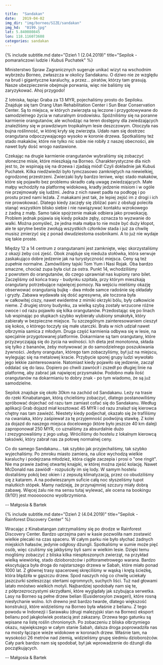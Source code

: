 ```yaml
---

title:  "Sandakan"
date:   2019-04-02
img_dir: "img/borneo/SIZE/sandakan"
img_hd:  "0199.jpg"
lat: 5.840080845
lon: 118.116073608
categories: sandakan
---
```


{% include subtitle.md date="Dzień 1 (2.04.2019)" title="Sepilok - pomarańczowi ludzie i&nbsp;Kubuś Puchatek" %}

Ministerstwo Spraw Zagranicznych sugeruje unikać wizyt na wschodnim wybrzeżu Borneo, zwłaszcza w&nbsp;okolicy Sandakanu.
O dziwo nie ze względu na brud i&nbsp;gigantyczne karaluchy, a&nbsp;przez... piratów, którzy tam grasują.
Nasze ubezpieczenie obejmuje porwania, więc nie baliśmy się zaryzykować. Ahoj przygodo!

Z lotniska, łapiąc Graba za 13 MYR, pojechaliśmy prosto do Sepiloku.
Znajduje się tam Orang Utan Rehabilitation Center i&nbsp;Sun Bear Conservation Center.
Są to miejsca, w&nbsp;których zwierzęta są leczone i&nbsp;przygotowywane do samodzielnego życia w&nbsp;naturalnym środowisku.
Spóźniliśmy się na poranne karmienie orangutanów, ale wchodząc na teren dostępny dla zwiedzających znaleźliśmy się w&nbsp;prawdziwym tropikalnym lesie deszczowym.
Otoczyła nas bujna roślinność, w&nbsp;której kryły się zwierzęta.
Udało nam się dostrzec orangutana odpoczywającego wysoko w&nbsp;koronie drzewa.
Spotkaliśmy też stado makaków, które nie tylko nic sobie nie robiły z&nbsp;naszej obecności, ale nawet były dość wrogo nastawione. 

Czekając na drugie karmienie orangutanów wybraliśmy się zobaczyć słoneczne misie, które mieszkają na Borneo.
Charakterystyczne dla nich jest to, że wspinają się na drzewa i&nbsp;zjadają miód!
Czyli dokładnie jak Kubuś Puchatek. Kilka niedźwiedzi było tymczasowo zamkniętych na niewielkiej, ogrodzonej przestrzeni.
Zwierzaki były bardzo leniwe, więc stado makaków, które się pojawiło bez problemu skradło całą uwagę zwiedzających.
Małe małpy wchodziły na platformę widokową, kradły jedzenie misiom i&nbsp;w ogóle nie przejmowały się ludźmi.
Jedna z&nbsp;nich nawet padła na podłogę i&nbsp;po prostu przed nami leżała.
Z makakami jest tak, że lepiej zejść im z&nbsp;drogi i&nbsp;ich nie prowokować.
Dlatego kiedy zaczęły się zbliżać pani z&nbsp;obsługi poleciła stanąć wszystkim blisko siebie i&nbsp;nie nawiązywać kontaktu wzrokowego z&nbsp;żadną z&nbsp;małp.
Samo takie spojrzenie makak odbiera jako prowokację.
Problem jednak pojawia się kiedy pokaże zęby, oznacza to wyzwanie do walki.
Można pomyśleć, że jedna mała małpa to nie może być duży kłopot, ale te sprytne bestie zwołują wszystkich członków stada i&nbsp;już za chwilę musisz zmierzyć się z&nbsp;ponad dwudziestoma osobnikami.
A to już nie wydaje się takie proste.

Między 12 a&nbsp;14 centrum z&nbsp;orangutanami jest zamknięte, więc skorzystaliśmy z&nbsp;okazji żeby coś zjeść.
Obok znajduje się nieduża stołówka, która serwuje zaskakująco dobre jedzenie jak na turystyczność miejsca.
Ceny są też zupełnie normalne.
Zamówiliśmy tajski Tom Yum i&nbsp;Nasi Rojak.
Oba bardzo smaczne, chociaż zupa była ciut za ostra.
Punkt 14, wchodziliśmy z&nbsp;powrotem do orangutanów, do czego uprawniał nas kupiony rano bilet.
Zaczęliśmy od końca trasy - budynku szpitala, przy którym mieszkają orangutany potrzebujące najwięcej pomocy.
Na wejściu mieliśmy okazję obserwować orangutanią bujkę - dwa młode samce radośnie się okładały i&nbsp;gryzły.
Zabawa wydawała się dość agresywna, ale toczona była w&nbsp;całkowitej ciszy, nawet ewidentne z&nbsp;mimiki okrzyki bólu, były całkowicie nieme.
Z drugiej strony budynku, za wielką szybą zostały wrzucone różne owoce i&nbsp;od razu pojawiło się kilka orangutanów.
Przedostając się po linach lub wspinając po słupkach szybko wybierały ulubiony smakołyk, który zabierały w&nbsp;bezpieczne miejsce.
Tu szczególnym zainteresowaniem cieszył się kokos, o&nbsp;którego toczyły się małe utarczki.
Brała w&nbsp;nich udział nawet olbrzymia samica z&nbsp;młodym.
Druga część karmienia odbywa się w&nbsp;lesie, na specjalnie przygotowanej platformie.
Dokarmiane są tam orangutany, które przyzwyczajają się do życia na wolności.
Ich dieta jest monotonna, składa się tylko z&nbsp;bananów, żeby motywować je do samodzielnego poszukiwania żywności.
Jedyny orangutan, którego tam zobaczyliśmy, był już na miejscu, wylegując się na metalowej kracie.
Przybycie sporej grupy ludzi wywołało jego lekkie zainteresowanie.
Natomiast kiedy pojawiło się jedzenie, zaczął oddalać się do lasu.
Dopiero po chwili zawrócił i&nbsp;zszedł po długiej linie na platformę, aby zabrać jak najwięcej przysmaków.
Podobno mała ilość orangutanów na dokarmianiu to dobry znak - po tym wiadomo, że są już samodzielne.

Sepilok znajduje się około 30km na zachód od Sandakanu.
Leży na trasie do rzeki Kinabatangan, którą chcieliśmy zobaczyć, dlatego postanowiliśmy spróbować dojechać od razu tam zamiast cofać się do Sandakanu.
Według aplikacji Grab dojazd miał kosztować 45 MYR i&nbsp;od razu znalazł się kierowca chętny nas tam zawieźć.
Niestety kiedy podjechał, okazało się że trafiliśmy na cwaniaka, który zaśpiewał za tę przyjemność podwójną stawkę.
Z kolei za dojazd do naszego miejsca docelowego (które było jeszcze 40 km dalej) zaproponował 250 MYR, co uznaliśmy za absurdalnie dużo i&nbsp;zrezygnowaliśmy z&nbsp;jego usług.
Wróciliśmy do hostelu z&nbsp;lokalnym kierowcą taksówki, który zabrał nas za połowę normalnej ceny.

Co do samego Sandakanu... tak szybko jak przyjechaliśmy, tak szybko wyjechaliśmy.
Po zmroku miasto zamiera, na ulice wychodzą wielkie karaluchy i&nbsp;podejrzana młodzież, która ciągle zaczepia i&nbsp;prosi o&nbsp;"one ringit". Nie ma prawie żadnej otwartej knajpki, w&nbsp;której można zjeść kolację.
Nawet McDonald nas zawiódł - rozpuściły im się lody.
W samym hostelu dostaliśmy pokój bez okien i&nbsp;z zepsutą klimatyzacją, przez co obudziliśmy się z&nbsp;katarem.
A na podwieszanym suficie całą noc słyszeliśmy tupot malutkich stópek.
Mamy nadzieję, że przynajmniej szczury miały dobrą zabawę.
Więcej żalu nie ma sensu tutaj wylewać, ale ocena na bookingu (9/10!) jest moooooocno wyolbrzymiona.

-- Małgosia & Bartek

{% include subtitle.md date="Dzień 2 (4.04.2019)" title="Sepilok - Rainforest Discovery Center" %}

Wracając z&nbsp;Kinabatangan zatrzymaliśmy się po drodze w&nbsp;Rainforest Discovery Center.
Bardzo uprzejma pani w&nbsp;kasie pozwoliła nam zostawić wielkie plecaki na czas spaceru.
W całym parku nie było słychać żadnych miejskich hałasów, jedynie odgłosy dżungli.
Spotkaliśmy w&nbsp;sumie może pięć osób, więc czuliśmy się jakbyśmy byli sami w&nbsp;wielkim lesie.
Dzięki temu mogliśmy zobaczyć z&nbsp;bliska kilka niespłoszonych zwierząt, na przykład wielką wiewiórkę, stado dzioborożców i&nbsp;półtorametrowego warana.
Bardzo ekscytująca była droga do najstarszego drzewa w&nbsp;Sabah, które miało ponad 1000 lat.
Z głównej trasy spacerowej skręciliśmy w&nbsp;wąską i&nbsp;krętą ścieżkę, która błądziła w&nbsp;gąszczu drzew.
Spod naszych nóg co chwilę uciekały jaszczurki szeleszcząc stertami ogromnych, suchych liści.
Tuż nad głowami latało mnóstwo wielkich motyli.
Najbardziej spodobały nam się te, z&nbsp;półprzezroczystymi skrzydłami, które wyglądały jak szybująca serwetka.
Lasy na Borneo są pełne drzew belian (Eusideroxylon zwageri), które rosną niesłychanie wolno. Ich drewno jest bardzo twarde, dlatego większość konstrukcji, które widzieliśmy na Borneo była właśnie z&nbsp;belianu. Z tego powodu w&nbsp;Indonezji i&nbsp;Sarawaku (drugi malezyjski stan na Borneo) eksport belianu pod jakąkolwiek postacią jest zakazany. Drzewa tego gatunku są wpisane na listę roślin chronionych.
Po zobaczeniu z&nbsp;bliska olbrzymiego okazu, największego w&nbsp;całym stanie Sabah, dalsza droga poprowadziła nas na mosty łączące wieże widokowe w&nbsp;koronach drzew.
Właśnie tam, na wysokości 26 metrów nad ziemią, widzieliśmy grupę siedmiu dzioborożców.
Cały park bardzo nam się spodobał, był jak wprowadzenie do dżungli dla początkujących.


-- Małgosia & Bartek




